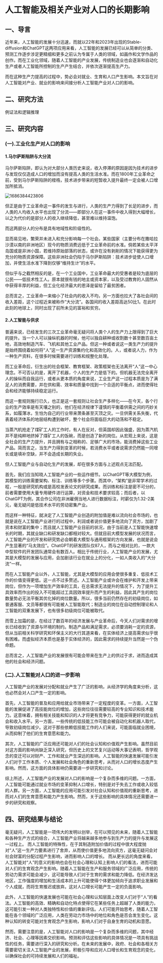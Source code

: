 # 人工智能及相关产业对人口的长期影响

## 一、导言

近年来，人工智能的发展十分迅速，而就以22年和2023年出现的Stable-diffusion和ChatGPT这两项应用来看，人工智能的发展已经可以从简单的分类、预测工作逐步涉足更精细和更多之前认为专属于人类的领域，如画作和文学作品的创作。而在工业化领域，随着人工智能的产业发展，传统制造业也会逐渐和自动化生产或者人工智能所控制的生产产生结合，并依次逐渐提高生产力。

而在这种生产力提高的过程中，势必会对就业、生育和人口产生影响。本文旨在对人工智能对产业、就业的影响来间接分析人工智能产业对人口的影响。

## 二、研究方法

例证法和逻辑推理

## 三、研究内容

### (一).工业化生产对人口的影响

#### 1.马尔萨斯陷阱与大分流

马尔萨斯陷阱，即认为对大部分人类历史来说，收入停滞的原因是因为技术的进步与发现仅仅造成人口的增加而没有提高人类的生活水准。而在1800年工业革命之前，受到马尔萨斯陷阱的桎梏，技术进步带来的短暂收入提升最终一定会被人口增加所抵消。

![1686384423806](image/大作业/1686384423806.png)

但正是由于工业革命这一事件的发生与进行，人类的生产力得到了长足的进步，而人类的人均收入水平也出现了分流——即部分人在这一事件中收入得到大幅增长，以之为代价的是部分人的收入继续降低，甚至难以维持温饱。

而这两部分人的分布是具有地域性和阶级性的。

显而易见地，繁荣并未进入和充分影响每一个社会。某些国家（主要分布在撒哈拉沙漠以南的非洲地区）现今的物质消费远低于工业革命前的水准。倘若某些太平洋岛国或是非洲小国，若维持原始部落的状态，或许在没有剥削的情况下能获得更为充分的物质资源保障。这些非洲社会仍陷于马尔萨斯陷阱：技术进步徒使人口增加，并使生活水准下降到仅够“维持生计”的水平。

但似乎与之截然相反的是，在一个工业国中，工业革命最大的受惠者是较为底层的公民——低技术性工人。原本就很有钱的地主或资本家，以及受过教育的人固然从中获得丰厚的利益，但工业化经济最大的恩泽是留给了最贫困者。

总而言之，工业革命一来缩小了社会内的收入不均，另一方面也拉大了各社会间的收入差距，这个过程近来被称作“大分流”。各国间的收入差距高达50比1。在此时此刻的地球上，同时出现了前所未见的富裕和贫穷。

#### 2.人工智能与供求

普遍来说，已经发生的三次工业革命毫无疑问将人类个人的生产力上限得到了巨大的提升。当一个人可以操纵机器的时候，他可以独自耕种或收割数十甚至数百亩土地，高效地制造汽车、飞机和其他工业产品。但这一种或者说这一类生产力的提升是始终围绕着如何将“人”这一生产资源集约化和高效化的。人，或者说人力，作为一种生产资料，在很多时候需要进行训练和规整化处理。

而工业革命后，衍生出的社会框架、教育框架、政策框架也无法离开“人”这一中心理念。不可否认的是，离开了机器，个人的生产力是低下的。但机器无法完全离开人的操纵而自我运行，或者从更本质的角度来说，工业生产这一过程本质是为了满足人的消费需要，并在供和需、效率和质量中找到一个合适的平衡点，进而使得社会和经济能够持续稳定运行。

而这一套规则施行已久，也正是这一套规则让社会生产多样化——在今天，各个行业的生产效率是有天壤之别的，他们在经济规律下谨慎的平衡着供需之间的巧妙关系，如履薄冰，生怕为自己的行业带来萧条甚至灭顶之灾。一旦供需关系失衡，代表着经济体系的地层结构遭到破坏，整个社会将面临巨大的动荡和不稳定。

当蒸汽机抢走了煤矿工人的工作时，有人在反对，但英国却因此强盛，因为蒸汽机并不是纯粹地挤掉了煤矿工人的饭碗，而是创造了新的岗位。从宏观上来说，这是全社会的生产力提升，并且拥有与之相称的、足够广大的市场，能消费掉这些工业产品。简而言之，当生产力得到变革的时候，若消费水平或者说需求仍然能一同增长或是填补空缺，并不会造成长期的失业。

但人工智能产业与自动化生产的发展，却在很多方面与上述观点无法匹配。

首先，我们应当知晓人工智能产业的一些运作细节。以ChatGPT等大模型为例，其模型的训练需要架构、标注、训练等多个步骤。而其中，“架构”是非常学术的过程，一般是研究机构或是高校发表论文的研究成果。而训练和标注是密不可分的，前者需要使用大量专用硬件进行运算，对资金和技术要求较高；而后者，以ChatGPT为例，其合作公司在非洲雇佣当地人进行数据标注，时薪仅为1.32-2美元，毫无疑问是低技术水平的劳动密集产业。

而这样一种特征，就决定了人工智能产业创造的附加值是难以流向社会市场的，也就是说在人工智能产业进行的过程中，利润或者说价值更多地流向了资方，加剧了资本和财富的集中；而且就人工智能产业目前的状况，由于当前是人工智能快速增长的时期，其就业缺口和研发缺口都相对较大。但就目前大模型发展的状况而言，人工智能产业的开发和研究势必会朝着大模型与通用框架的方向发展，也就是说会产生显著的“马太效应”。ChatGPT的研发团队仅87人，而与之相对比的，一款大中型软件的开发团队通常会有数百人。相比于传统行业，人工智能产业的发展，尤其是大模型的发展与应用，会加剧该行业在就业上的分化，一如人类收入的“大分流”一样。

而在人工智能产业以外，人工智能，尤其是大模型的应用会使很多重复、低技术工作的价值变得更低。这一点不过多赘述。人工智能产业或许会在维护和开发上带来岗位，但作为一项增加生产效率的工具，在总需求无法提升的情况下，为了提升工具效率而作出的投入不可能超过工具因效率提升而产生的利益，因此其产生的岗位数量势必无法平衡其优化掉的岗位数量。所以，很多当前仍然存在的初级岗位，如普通客服、文员等都很有可能被人工智能取代；制造业的岗位在自动控制理论和人工智能的双重发展下，也有很多初级岗位可能被取代。

而雪上加霜的是，在经过了数百年的经济发展与产业革命后，今天人们对需求的增长已经收到了资源与环境的制约。制造产品和满足需求，必须要消耗一定的资源，但从当前相关科学研究和环保主义的大行其道来看，在实体经济上提高需求似乎很有困难。而虚拟经济本质也是基于实体经济的，因此需求的持续提升当然是一个伪命题。

总而言之，人工智能产业的发展很有可能会带来在生产上的供过于求，进而造成其他的社会和经济问题。

### (二).人工智能对人口的进一步影响

人工智能产业的发展对分配和就业产生了广泛的影响，从经济学的角度来分析，这也必然会对人口产生一定的影响。

首先，人工智能的普及和应用给就业市场带来了一定程度的变革。一方面，人工智能的发展促进了高技能岗位的增加，这些岗位往往需要较高的专业知识和技术能力。这意味着，拥有相关技能和知识的人才将更有竞争力，可能获得更好的就业机会和收入水平。另一方面，一些传统的低技能工作可能会被自动化和机器人取代，导致初级岗位减少。这对于那些依赖低技能工作的人们来说，可能面临就业困境，从而抑制了他们的生育意愿和能力。

其次，人工智能的广泛应用还可能对人们的社会认知和价值观产生影响。虽然目前对这方面的影响尚缺乏深入研究，但历史上的文艺复兴运动等大事记表明，哲学观念的变迁可以对财产、工作和就业产生深远的影响。人工智能的快速发展可能引发人们对于工作本质、个人发展和社会角色的重新思考，从而对人口的增长态度产生影响。然而，这方面的具体影响仍需要进一步研究和讨论。

综上所述，人工智能产业的发展对人口的影响是一个复杂而多维的问题。一方面，人工智能可能通过就业市场的变革抑制人口增长，特别是对于失去工作或收入较低的人群。另一方面，人工智能的应用可能引发对社会认知和价值观的重新思考，进而对人们的生育意愿和能力产生影响。然而，关于这些影响的具体情况还需要进一步的研究和观察。

## 四、研究结果与结论

毫无疑问，人工智能是一项伟大的发明以创举，在可以预见的未来，随着人工智能和各种生产方式的结合，人工智能产业将越来越多地参与到生产力的提升与发展这一过程上。
而人工智能的特殊性，在于其制造附加价值的过程中很大程度抛对“人”这一生产力要素进行了舍弃，从而使价值更多地流向资方，这毫无疑问会对社会财富的分配过程产生影响，进而影响人口的增长。
而从更长远的角度来看，人工智能对“人”的意义的影响也会在社会心理和认知上影响人们的看法，进而可能对人们的生育观念产生影响。随着人工智能在生产和服务领域的广泛应用，传统的劳动力需求可能会减少，这可能导致人们对于生育的需求和能力降低。在经济发达地区，工作强度的增加和生活成本的上升可能使得个体更加倾向于追求职业发展和个人成就，而将生育推迟或放弃。这对人口增长可能产生一定的负面影响。

此外，人工智能的快速发展也可能在社会心理和认知层面上改变人们对于“人”的看法。人工智能的高效、精确和自动化特点使得它在某些任务上超越了人类的能力，这可能引发一种对人类独特性和价值的重新评估。人们可能开始思考，随着人工智能在各个领域的广泛应用，人类在劳动力市场中的地位和角色是否会发生变化。这种认知的转变可能对生育观念产生影响，影响人们对于自身生育的动机和意愿。

然而，需要注意的是，人工智能对人口的影响是一个复杂而多维的问题，其中经济、社会、心理等因素交织影响。预测和评估这些影响的具体情况是一项具有挑战性的任务，需要进行深入的研究和分析。在未来的发展中，政府、社会和各相关方需要密切关注人工智能产业的发展，积极引导和应对人口增长和生育观念的变化，以确保社会的可持续发展和人们的福祉。
